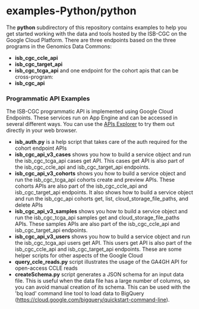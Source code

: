 # examples-Python/python
The **python** subdirectory of this repository contains examples to help you get started working with the data and tools hosted by the ISB-CGC on the Google Cloud Platform.  There are three endpoints based on the three programs in the Genomics Data Commons:
  * **isb_cgc_ccle_api**
  * **isb_cgc_target_api**
  * **isb_cgc_tcga_api**
and one endpoint for the cohort apis that can be cross-program:
  * **isb_cgc_api**

### Programmatic API Examples
The ISB-CGC programmatic API is implemented using Google Cloud Endpoints.  These services run on App Engine and can be accessed in several different ways.  You can use the [APIs Explorer](https://apis-explorer.appspot.com/apis-explorer/?base=https://api-dot-isb-cgc.appspot.com/_ah/api#p/) to try them out directly in your web browser.  
  *  **isb_auth.py** is a help script that takes care of the auth required for the cohort endpoint APIs
  *  **isb_cgc_api_v3_cases** shows you how to build a service object and run the isb_cgc_tcga_api cases get API.  This cases get API is also part of the isb_cgc_ccle_api and isb_cgc_target_api endpoints.
  *  **isb_cgc_api_v3_cohorts** shows you how to build a service object and run the isb_cgc_tcga_api cohorts create and preview APIs.  These cohorts APIs are also part of the isb_cgc_ccle_api and isb_cgc_target_api endpoints.  It also shows how to build a service object and run the isb_cgc_api cohorts get, list, cloud_storage_file_paths, and delete APIs
  *  **isb_cgc_api_v3_samples** shows you how to build a service object and run the isb_cgc_tcga_api samples get and cloud_storage_file_paths APIs.  These samples APIs are also part of the isb_cgc_ccle_api and isb_cgc_target_api endpoints.
  *  **isb_cgc_api_v3_users** shows you how to build a service object and run the isb_cgc_tcga_api users get API.  This users get API is also part of the isb_cgc_ccle_api and isb_cgc_target_api endpoints.
These are some helper scripts for other aspects of the Google Cloud
  *  **query_ccle_reads.py** script illustrates the usage of the GA4GH API for open-access CCLE reads
  *  **createSchema.py** script generates a JSON schema for an input data file. This is useful when the data file has a large number of columns, so you can avoid manual creation of its schema. This can be used with the 'bq load' command line tool to load data to BigQuery (https://cloud.google.com/bigquery/quickstart-command-line).
